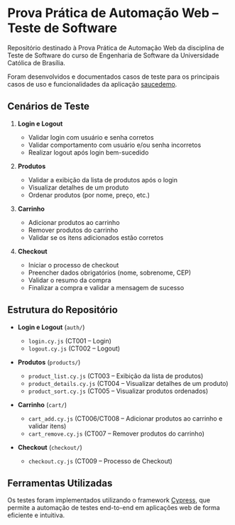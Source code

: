 
# Prova Prática de Automação Web – Teste de Software

Repositório destinado à Prova Prática de Automação Web da disciplina de Teste de Software do curso de Engenharia de Software da Universidade Católica de Brasília.

Foram desenvolvidos e documentados casos de teste para os principais casos de uso e funcionalidades da aplicação [saucedemo](https://www.saucedemo.com/v1/).

## Cenários de Teste

1. **Login e Logout**  
   - Validar login com usuário e senha corretos  
   - Validar comportamento com usuário e/ou senha incorretos  
   - Realizar logout após login bem-sucedido  

2. **Produtos**  
   - Validar a exibição da lista de produtos após o login  
   - Visualizar detalhes de um produto  
   - Ordenar produtos (por nome, preço, etc.)  

3. **Carrinho**  
   - Adicionar produtos ao carrinho  
   - Remover produtos do carrinho  
   - Validar se os itens adicionados estão corretos  

4. **Checkout**  
   - Iniciar o processo de checkout  
   - Preencher dados obrigatórios (nome, sobrenome, CEP)  
   - Validar o resumo da compra  
   - Finalizar a compra e validar a mensagem de sucesso  

## Estrutura do Repositório

- **Login e Logout** (`auth/`)  
  - `login.cy.js` (CT001 – Login)  
  - `logout.cy.js` (CT002 – Logout)  

- **Produtos** (`products/`)  
  - `product_list.cy.js` (CT003 – Exibição da lista de produtos)  
  - `product_details.cy.js` (CT004 – Visualizar detalhes de um produto)  
  - `product_sort.cy.js` (CT005 – Visualizar produtos ordenados)  

- **Carrinho** (`cart/`)  
  - `cart_add.cy.js` (CT006/CT008 – Adicionar produtos ao carrinho e validar itens)  
  - `cart_remove.cy.js` (CT007 – Remover produtos do carrinho)  

- **Checkout** (`checkout/`)  
  - `checkout.cy.js` (CT009 – Processo de Checkout)  

## Ferramentas Utilizadas

Os testes foram implementados utilizando o framework [Cypress](https://www.cypress.io/), que permite a automação de testes end-to-end em aplicações web de forma eficiente e intuitiva.
